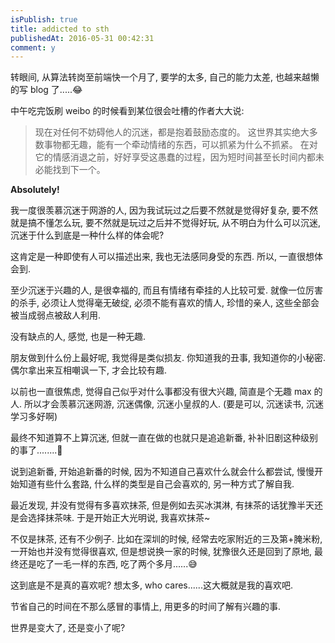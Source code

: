 ```yaml
---
isPublish: true
title: addicted to sth
publishedAt: 2016-05-31 00:42:31
comment: y
---
```


转眼间, 从算法转岗至前端快一个月了, 要学的太多, 自己的能力太差, 也越来越懒的写 blog 了.....😂

中午吃完饭刷 weibo 的时候看到某位很会吐槽的作者大大说:

> 现在对任何不妨碍他人的沉迷，都是抱着鼓励态度的。
> 这世界其实绝大多数事物都无趣，能有一个牵动情绪的东西，可以抓紧为什么不抓紧。
> 在对它的情感消退之前，好好享受这愚蠢的过程，因为短时间甚至长时间内都未必能找到下一个。

**Absolutely!**

我一度很羡慕沉迷于网游的人, 因为我试玩过之后要不然就是觉得好复杂, 要不然就是搞不懂怎么玩, 要不然就是玩过之后并不觉得好玩, 从不明白为什么可以沉迷, 沉迷于什么到底是一种什么样的体会呢?

这肯定是一种即使有人可以描述出来, 我也无法感同身受的东西. 所以, 一直很想体会到.

至少沉迷于兴趣的人, 是很幸福的, 而且有情绪有牵挂的人比较可爱.
就像一位厉害的杀手, 必须让人觉得毫无破绽, 必须不能有喜欢的情人, 珍惜的亲人, 这些全部会被当成弱点被敌人利用.

没有缺点的人, 感觉, 也是一种无趣.

朋友做到什么份上最好呢, 我觉得是类似损友. 你知道我的丑事, 我知道你的小秘密. 偶尔拿出来互相嘲讽一下, 才会比较有趣.

以前也一直很焦虑, 觉得自己似乎对什么事都没有很大兴趣, 简直是个无趣 max 的人. 所以才会羡慕沉迷网游, 沉迷偶像, 沉迷小皇叔的人.
(要是可以, 沉迷读书, 沉迷学习多好啊)

最终不知道算不上算沉迷, 但就一直在做的也就只是追追新番, 补补旧剧这种级别的事了........🌝

说到追新番, 开始追新番的时候, 因为不知道自己喜欢什么就会什么都尝试, 慢慢开始知道有些什么套路,
什么样的类型是自己会喜欢的, 另一种方式了解自我.

最近发现, 并没有觉得有多喜欢抹茶, 但是例如去买冰淇淋, 有抹茶的话犹豫半天还是会选择抹茶味.
于是开始正大光明说, 我喜欢抹茶~

不仅是抹茶, 还有不少例子.
比如在深圳的时候, 经常去吃家附近的三及第+腌米粉, 一开始也并没有觉得很喜欢,
但是想说换一家的时候, 犹豫很久还是回到了原地, 最终还是吃了一毛一样的东西, 吃了两个多月......😅

这到底是不是真的喜欢呢? 想太多, who cares......这大概就是我的喜欢吧.

节省自己的时间在不那么感冒的事情上, 用更多的时间了解有兴趣的事.

世界是变大了, 还是变小了呢?
